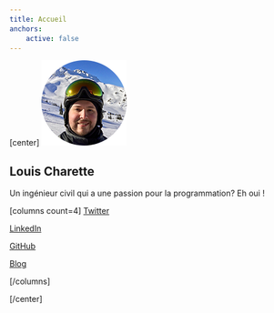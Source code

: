 ```yaml
---
title: Accueil
anchors:
    active: false
---
```


[center]
![](avatar.png?sizes=150px)

## Louis Charette
Un ingénieur civil qui a une passion pour la programmation? Eh oui !


[columns count=4]
[<i class="fa fa-twitter"></i> Twitter](https://twitter.com/LouisCharette?class=btn,btn-lg)

[<i class="fa fa-linkedin"></i> LinkedIn](https://www.linkedin.com/in/louis-charette-1a4415b3?class=btn,btn-lg)

[<i class="fa fa-github"></i> GitHub](https://github.com/lcharette/?class=btn,btn-lg)

[<i class="fa fa-pencil"></i> Blog](/blog?class=btn,btn-lg)

[/columns]

[/center]
